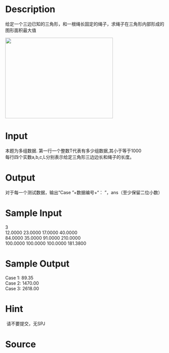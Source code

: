 
# Description

<div class="content"><p>给定一个三边已知的三角形，和一根绳长固定的绳子，求绳子在三角形内部形成的图形面积最大值</p>
<div><img src="/source/bzoj/1335/img/aHR0cHM6Ly9seWRzeS5jb20vSnVkZ2VPbmxpbmUvdXBsb2FkLzIwMTcwOC9hYS5wbmc=.png" width="341" height="255" alt=""/></div></div>

# Input

<div class="content"><div>本题为多组数据. 第一行一个整数T代表有多少组数据,其小于等于1000 </div>
<div>每行四个实数a,b,c,L分别表示给定三角形三边边长和绳子的长度。</div></div>

# Output

<div class="content"><p>对于每一个测试数据，输出“Case ”+数据编号+“： ”，ans（至少保留二位小数）</p></div>

# Sample Input

<div class="content"><span class="sampledata">3<br/>
12.0000 23.0000 17.0000 40.0000<br/>
84.0000 35.0000 91.0000 210.0000<br/>
100.0000 100.0000 100.0000 181.3800</span></div>

# Sample Output

<div class="content"><span class="sampledata">Case 1: 89.35<br/>
Case 2: 1470.00<br/>
Case 3: 2618.00</span></div>

# Hint

<div class="content"><p></p><p> 请不要提交，无SPJ</p><p></p></div>

# Source

<div class="content"><p><a href="problemset.php?search="></a></p></div>

